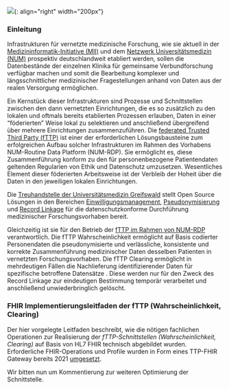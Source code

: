 ![](https://www.ths-greifswald.de/wp-content/uploads/2019/01/Design-Logo-THS-deutsch-271-padding.png){: align="right" width="200px"}
                                                                  
### Einleitung

Infrastrukturen für vernetzte medizinische Forschung, wie sie aktuell in der [Medizininformatik-Initiative (MII)](https://www.medizininformatik-initiative.de/) und dem [Netzwerk Universitätsmedizin (NUM)](https://www.netzwerk-universitaetsmedizin.de/) prospektiv deutschlandweit etabliert werden, sollen die Datenbestände der einzelnen Klinika für gemeinsame Verbundforschung verfügbar machen und somit die Bearbeitung komplexer und längsschnittlicher medizinischer Fragestellungen anhand von Daten aus der realen Versorgung ermöglichen. 

Ein Kernstück dieser Infrastrukturen sind Prozesse und Schnittstellen zwischen den dann vernetzten Einrichtungen, die es so zusätzlich zu den lokalen und oftmals bereits etablierten Prozessen erlauben, Daten in einer “föderierten” Weise lokal zu selektieren und anschließend übergreifend über mehrere Einrichtungen zusammenzuführen. Die [federated Trusted Third Party (fTTP)](https://www.ths-greifswald.de/forscher/num/fttp-fact-sheet) ist einer der erforderlichen Lösungsbausteine zum erfolgreichen Aufbau solcher Infrastrukturen im Rahmen des Vorhabens NUM-Routine Data Platform (NUM-RDP). Sie ermöglicht es, diese Zusammenführung konform zu den für personenbezogene Patientendaten geltenden Regularien von Ethik und Datenschutz umzusetzen. Wesentliches Element dieser föderierten Arbeitsweise ist der Verbleib der Hoheit über die Daten in den jeweiligen lokalen Einrichtungen.

Die [Treuhandstelle der Universitätsmedizin Greifswald](https://www.ths-greifswald.de) stellt Open Source Lösungen in den Bereichen [Einwilligungsmanagement](https://www.ths-greifswald.de/gics), [Pseudonymisierung](https://www.ths-greifswald.de/gpas) und [Record Linkage](https://www.ths-greifswald.de/e-pix) für die datenschutzkonforme Durchführung medizinischer Forschungsvorhaben bereit. 

Gleichzeitig ist sie für den Betrieb der [fTTP im Rahmen von NUM-RDP](https://www.ths-greifswald.de/forscher/num/fttp-fact-sheet) verantwortlich. Die fTTP Wahrscheinlichkeit ermöglicht auf Basis codierter Personendaten die pseudonymisierte und verlässliche, konsistente und korrekte Zusammenführung medizinischer Daten desselben Patienten in vernetzten Forschungsvorhaben. Die fTTP Clearing ermöglicht in mehrdeutigen Fällen die Nachlieferung identifizierender Daten für spezifische betroffene Datensätze . Diese werden nur für den Zweck des Record Linkage zur eindeutigen Bestimmung temporär verarbeitet und anschließend unwiederbringlich gelöscht.

### FHIR Implementierungsleitfaden der fTTP (Wahrscheinlichkeit, Clearing)
Der hier vorgelegte Leitfaden beschreibt, wie die nötigen fachlichen Operationen zur Realisierung der *fTTP-Schnittstellen (Wahrscheinlichkeit, Clearing)* auf Basis von HL7 FHIR technisch abgebildet wurden. 
Erforderliche FHIR-Operations und Profile wurden in Form eines TTP-FHIR Gateway bereits 2021 [umgesetzt](https://doi.org/10.21203/rs.3.rs-1053445/v1).
                                                                           
Wir bitten nun um Kommentierung zur weiteren Optimierung der Schnittstelle.
